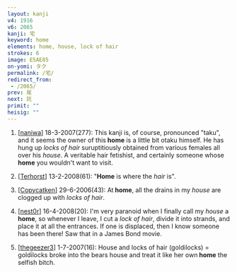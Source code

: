 ```yaml
---
layout: kanji
v4: 1916
v6: 2065
kanji: 宅
keyword: home
elements: home, house, lock of hair
strokes: 6
image: E5AE85
on-yomi: タク
permalink: /宅/
redirect_from:
 - /2065/
prev: 尾
next: 託
primit: ""
heisig: ""
---
```


1) [<a href="http://kanji.koohii.com/profile/naniwa">naniwa</a>] 18-3-2007(277): This kanji is, of course, pronounced &quot;taku&quot;, and it seems the owner of this<strong> home</strong> is a little bit otaku himself. He has hung up <em>locks of hair</em> suruptitiously obtained from various females all over his <em>house</em>. A veritable hair fetishist, and certainly someone whose<strong> home</strong> you wouldn&#039;t want to visit.

2) [<a href="http://kanji.koohii.com/profile/Terhorst">Terhorst</a>] 13-2-2008(61): &quot;<strong>Home</strong> is where the <em>hair</em> is&quot;.

3) [<a href="http://kanji.koohii.com/profile/Copycatken">Copycatken</a>] 29-6-2006(43): At<strong> home</strong>, all the drains in my <em>house</em> are clogged up with <em>locks of hair</em>.

4) [<a href="http://kanji.koohii.com/profile/nest0r">nest0r</a>] 16-4-2008(20): I&#039;m very paranoid when I finally call my <em>house</em> a<strong> home</strong>, so whenever I leave, I cut a <em>lock of hair</em>, divide it into strands, and place it at all the entrances. If one is displaced, then I know someone has been there! Saw that in a James Bond movie.

5) [<a href="http://kanji.koohii.com/profile/thegeezer3">thegeezer3</a>] 1-7-2007(16): House and locks of hair (goldilocks) = goldilocks broke into the bears house and treat it like her own<strong> home</strong> the selfish bitch.

